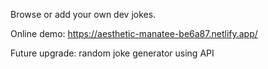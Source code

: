 Browse or add your own dev jokes.

Online demo: https://aesthetic-manatee-be6a87.netlify.app/

Future upgrade: random joke generator using API